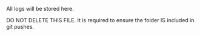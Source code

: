 All logs will be stored here. 

DO NOT DELETE THIS FILE. It is required to ensure the folder IS included in git pushes.